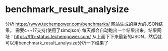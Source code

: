 # benchmark_result_analysize
分析 https://www.techempower.com/benchmarks/ 网站生成的巨大的JSON结果。 需要c++17支持(使用了simdjson) 每天都会自动跑出一个结果出来。结果网址：https://tfb-status.techempower.com/ 从上面下下来最新的JSON，然后就可以用benchmark_result_analysize分析一下结果了

